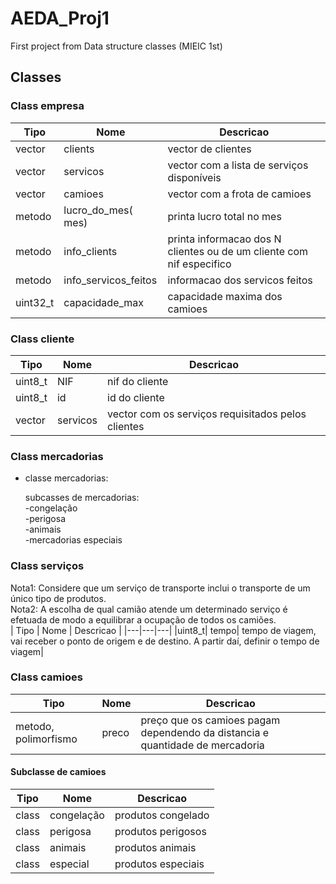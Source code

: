 # AEDA_Proj1
First project from Data structure classes (MIEIC 1st)


## Classes 

### Class empresa 

| Tipo  | Nome  | Descricao  | 
|---|---|---|
| vector  | clients  | vector de clientes  | 
| vector  | servicos  | vector com a lista de serviços disponíveis  |
| vector  | camioes | vector com a frota de camioes|
| metodo | lucro_do_mes( mes)| printa lucro total no mes |
| metodo | info_clients | printa informacao dos N clientes ou de um cliente com nif especifico|
| metodo | info_servicos_feitos | informacao dos servicos feitos |
|uint32_t |capacidade_max  | capacidade maxima dos camioes  | 

### Class cliente

| Tipo  | Nome  | Descricao  | 
|---|---|---|
|  uint8_t| NIF | nif do cliente |
|uint8_t | id | id do cliente | 
| vector | servicos | vector com os serviços requisitados pelos clientes | 

### Class mercadorias

- classe mercadorias: 
  
	subcasses de mercadorias:  
		-congelação  
		-perigosa  
		-animais  
		-mercadorias especiais  

### Class serviços
Nota1: Considere que um serviço de transporte inclui o transporte de um único tipo de produtos.  
Nota2: A escolha de qual camião atende um determinado serviço é efetuada de modo a equilibrar a ocupação de todos os camiões.  
| Tipo  | Nome  | Descricao  | 
|---|---|---|
|uint8_t| tempo| tempo de viagem, vai receber o ponto de origem e de destino. A partir daí, definir o tempo de viagem|

### Class camioes

| Tipo  | Nome  | Descricao  | 
|---|---|---|
| metodo, polimorfismo | preco  | preço que os camioes pagam dependendo da distancia e quantidade de mercadoria |

#### Subclasse de camioes

| Tipo  | Nome  | Descricao  | 
|---|---|---|
|class | congelação | produtos congelado  | 
|class | perigosa | produtos perigosos  | 
|class | animais | produtos animais  |
|class | especial | produtos especiais  | 
